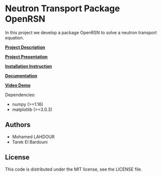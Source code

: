 # Neutron Transport Package OpenRSN 

In this project we develop a package OpenRSN  to solve a neutron transport equation.

[**Project Description**](https://openrsn.readthedocs.io/en/latest/index.html)

[**Project Presentation**](https://openrsn.readthedocs.io/en/latest/index.html)

[**Installation Instruction**](https://openrsn.readthedocs.io/en/latest/Installation.html)

[**Documentation**](https://openrsn.readthedocs.io/en/latest/index.html)

[**Video Demo**](https://openrsn.readthedocs.io/en/latest/index.html)

Dependencies:
* numpy (>=1.16)
* matplotlib (>=3.0.3)

## Authors

* Mohamed LAHDOUR
* Tarek El Bardouni



## License

This code is distributed under the MIT license, see the LICENSE file.
